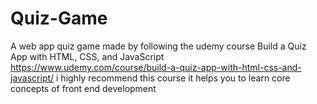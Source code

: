 # Quiz-Game

A web app quiz game made by following the udemy course Build a Quiz App with HTML, CSS, and JavaScript
https://www.udemy.com/course/build-a-quiz-app-with-html-css-and-javascript/
i highly recommend this course it helps you to learn core concepts of front end development

